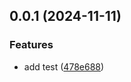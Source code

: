 ## 0.0.1 (2024-11-11)


### Features

* add test ([478e688](https://github.com/PengBoUESTC/prefix-log/commit/478e688d88e3b4ec004a03b1ec8254cdfe100b46))



